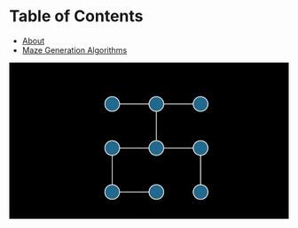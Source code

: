 # Table of Contents

* [About](./about.md)
* [Maze Generation Algorithms](./generation_algorithms.md)

![Animation - The Tree Structure of a Maze Graph](../images/animations/maze_tree_structure.gif)
